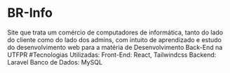 # BR-Info
Site que trata um comércio de computadores de informática, tanto do lado do cliente como do lado dos admins, com intuito de aprendizado e estudo do desenvolvimento web para a matéria de Desenvolvimento Back-End na UTFPR  #Tecnologias Utilizadas:  Front-End:  React, Tailwindcss  Backend:  Laravel  Banco de Dados:  MySQL
